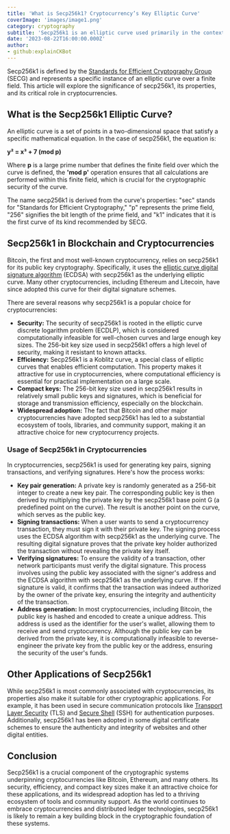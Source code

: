 ```yaml
---
title: 'What is Secp256k1? Cryptocurrency’s Key Elliptic Curve'
coverImage: 'images/image1.png'
category: cryptography
subtitle: 'Secp256k1 is an elliptic curve used primarily in the context of cryptographic algorithms and is most famously associated with Bitcoin and other cryptocurrencies.'
date: '2023-08-22T16:00:00.000Z'
author: 
- github:explainCKBot
---
```


Secp256k1 is defined by the [Standards for Efficient Cryptography Group](https://en.wikipedia.org/wiki/SECG) (SECG) and represents a specific instance of an elliptic curve over a finite field. This article will explore the significance of secp256k1, its properties, and its critical role in cryptocurrencies. 


## What is the Secp256k1 Elliptic Curve?

An elliptic curve is a set of points in a two-dimensional space that satisfy a specific mathematical equation. In the case of secp256k1, the equation is:

**y² = x³ + 7 (mod p)**

Where **p** is a large prime number that defines the finite field over which the curve is defined, the **'mod p'** operation ensures that all calculations are performed within this finite field, which is crucial for the cryptographic security of the curve.

The name secp256k1 is derived from the curve's properties: "sec" stands for "Standards for Efficient Cryptography," "p" represents the prime field, "256" signifies the bit length of the prime field, and "k1" indicates that it is the first curve of its kind recommended by SECG.


## Secp256k1 in Blockchain and Cryptocurrencies

Bitcoin, the first and most well-known cryptocurrency, relies on secp256k1 for its public key cryptography. Specifically, it uses the [elliptic curve digital signature algorithm](https://www.nervos.org/knowledge-base/understanding_ECDSA_(explainCKBot)) (ECDSA) with secp256k1 as the underlying elliptic curve. Many other cryptocurrencies, including Ethereum and Litecoin, have since adopted this curve for their digital signature schemes.

There are several reasons why secp256k1 is a popular choice for cryptocurrencies:

* **Security:** The security of secp256k1 is rooted in the elliptic curve discrete logarithm problem (ECDLP), which is considered computationally infeasible for well-chosen curves and large enough key sizes. The 256-bit key size used in secp256k1 offers a high level of security, making it resistant to known attacks.
* **Efficiency:** Secp256k1 is a Koblitz curve, a special class of elliptic curves that enables efficient computation. This property makes it attractive for use in cryptocurrencies, where computational efficiency is essential for practical implementation on a large scale.
* **Compact keys:** The 256-bit key size used in secp256k1 results in relatively small public keys and signatures, which is beneficial for storage and transmission efficiency, especially on the blockchain.
* **Widespread adoption:** The fact that Bitcoin and other major cryptocurrencies have adopted secp256k1 has led to a substantial ecosystem of tools, libraries, and community support, making it an attractive choice for new cryptocurrency projects.


### Usage of Secp256k1 in Cryptocurrencies

In cryptocurrencies, secp256k1 is used for generating key pairs, signing transactions, and verifying signatures. Here's how the process works:

* **Key pair generation:** A private key is randomly generated as a 256-bit integer to create a new key pair. The corresponding public key is then derived by multiplying the private key by the secp256k1 base point G (a predefined point on the curve). The result is another point on the curve, which serves as the public key.
* **Signing transactions:** When a user wants to send a cryptocurrency transaction, they must sign it with their private key. The signing process uses the ECDSA algorithm with secp256k1 as the underlying curve. The resulting digital signature proves that the private key holder authorized the transaction without revealing the private key itself.
* **Verifying signatures:** To ensure the validity of a transaction, other network participants must verify the digital signature. This process involves using the public key associated with the signer's address and the ECDSA algorithm with secp256k1 as the underlying curve. If the signature is valid, it confirms that the transaction was indeed authorized by the owner of the private key, ensuring the integrity and authenticity of the transaction.
* **Address generation:** In most cryptocurrencies, including Bitcoin, the public key is hashed and encoded to create a unique address. This address is used as the identifier for the user's wallet, allowing them to receive and send cryptocurrency. Although the public key can be derived from the private key, it is computationally infeasible to reverse-engineer the private key from the public key or the address, ensuring the security of the user's funds.


## Other Applications of Secp256k1

While secp256k1 is most commonly associated with cryptocurrencies, its properties also make it suitable for other cryptographic applications. For example, it has been used in secure communication protocols like [Transport Layer Security](https://en.wikipedia.org/wiki/Transport_Layer_Security) (TLS) and [Secure Shell](https://en.wikipedia.org/wiki/Secure_Shell) (SSH) for authentication purposes. Additionally, secp256k1 has been adopted in some digital certificate schemes to ensure the authenticity and integrity of websites and other digital entities.


## Conclusion

Secp256k1 is a crucial component of the cryptographic systems underpinning cryptocurrencies like Bitcoin, Ethereum, and many others. Its security, efficiency, and compact key sizes make it an attractive choice for these applications, and its widespread adoption has led to a thriving ecosystem of tools and community support. As the world continues to embrace cryptocurrencies and distributed ledger technologies, secp256k1 is likely to remain a key building block in the cryptographic foundation of these systems.
